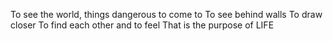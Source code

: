 To see the world, things dangerous to come to
To see behind walls
To draw closer
To find each other and to feel
That is the purpose of LIFE
